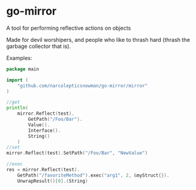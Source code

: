 # go-mirror
A tool for performing reflective actions on objects

Made for devil worshipers, and people who like to thrash hard (thrash the garbage collector that is).

Examples:
```go
package main

import (
	"github.com/narcolepticsnowman/go-mirror/mirror"
)

//get
println(
	mirror.Reflect(test).
        GetPath("/Foo/Bar").
        Value().
        Interface().
        String()
	)
//set
mirror.Reflect(test).SetPath("/Foo/Bar", "NewValue")

//exec
res = mirror.Reflect(test).
	GetPath("/favoriteMethod").exec("arg1", 2, &myStruct{}).
	UnwrapResult()[0].(String)
```
